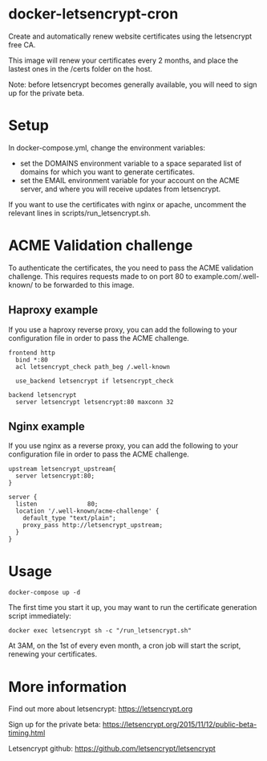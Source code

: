 # docker-letsencrypt-cron
Create and automatically renew website certificates using the letsencrypt free CA.

This image will renew your certificates every 2 months, and place the lastest ones in the /certs folder on the host.

Note: before letsencrypt becomes generally available, you will need to sign up for the private beta.

# Setup

In docker-compose.yml, change the environment variables:
- set the DOMAINS environment variable to a space separated list of domains for which you want to generate certificates.
- set the EMAIL environment variable for your account on the ACME server, and where you will receive updates from letsencrypt.

If you want to use the certificates with nginx or apache, uncomment the relevant lines in scripts/run_letsencrypt.sh.

# ACME Validation challenge

To authenticate the certificates, the you need to pass the ACME validation challenge. This requires requests made to on port 80 to example.com/.well-known/ to be forwarded to this image.

## Haproxy example

If you use a haproxy reverse proxy, you can add the following to your configuration file in order to pass the ACME challenge.

``` haproxy
frontend http
  bind *:80
  acl letsencrypt_check path_beg /.well-known

  use_backend letsencrypt if letsencrypt_check

backend letsencrypt
  server letsencrypt letsencrypt:80 maxconn 32
```

## Nginx example

If you use nginx as a reverse proxy, you can add the following to your configuration file in order to pass the ACME challenge.

``` nginx
upstream letsencrypt_upstream{
  server letsencrypt:80;
}

server {
  listen              80;
  location '/.well-known/acme-challenge' {
    default_type "text/plain";
    proxy_pass http://letsencrypt_upstream;
  }
}

```

# Usage

```shell
docker-compose up -d
```

The first time you start it up, you may want to run the certificate generation script immediately:

```shell
docker exec letsencrypt sh -c "/run_letsencrypt.sh"
```

At 3AM, on the 1st of every even month, a cron job will start the script, renewing your certificates.

# More information

Find out more about letsencrypt: https://letsencrypt.org

Sign up for the private beta: https://letsencrypt.org/2015/11/12/public-beta-timing.html

Letsencrypt github: https://github.com/letsencrypt/letsencrypt
